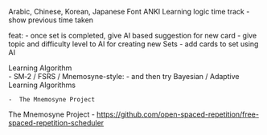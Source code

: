 Arabic, Chinese, Korean, Japanese Font
ANKI Learning logic
time track - show previous time taken



feat:
    - once set is completed, give AI based suggestion for new card
    - give topic and difficulty level to AI for creating new Sets
    - add cards to set using AI


Learning Algorithm  
    - SM‑2 / FSRS / Mnemosyne-style:
    - and then try Bayesian / Adaptive Learning Algorithms

    -  The Mnemosyne Project
The Mnemosyne Project
    - https://github.com/open-spaced-repetition/free-spaced-repetition-scheduler